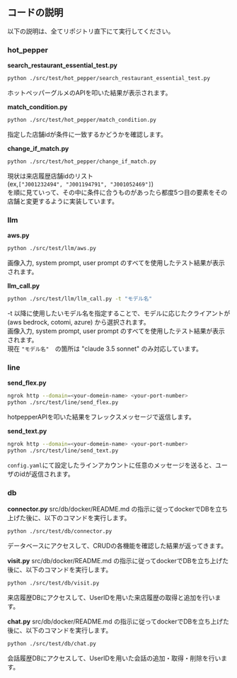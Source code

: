 ## コードの説明
以下の説明は、全てリポジトリ直下にて実行してください。

### hot_pepper
**search_restaurant_essential_test.py**
```bash
python ./src/test/hot_pepper/search_restaurant_essential_test.py
```
ホットペッパーグルメのAPIを叩いた結果が表示されます。

**match_condition.py**
```bash
python ./src/test/hot_pepper/match_condition.py
```
指定した店舗idが条件に一致するかどうかを確認します。

**change_if_match.py**
```bash
python ./src/test/hot_pepper/change_if_match.py
```
現状は来店履歴店舗idのリスト  
(ex,`["J001232494", "J001194791", "J001052469"]`)  
を順に見ていって、その中に条件に合うものがあったら都度5つ目の要素をその店舗と変更するように実装しています。

### llm
**aws.py**
```bash
python ./src/test/llm/aws.py
```
画像入力, system prompt, user prompt のすべてを使用したテスト結果が表示されます。

**llm_call.py**
```bash
python ./src/test/llm/llm_call.py -t "モデル名"
```
-t 以降に使用したいモデル名を指定することで、モデルに応じたクライアントが(aws bedrock, cotomi, azure) から選択されます。  
画像入力, system prompt, user prompt のすべてを使用したテスト結果が表示されます。  
現在 ```"モデル名"```　の箇所は "claude 3.5 sonnet" のみ対応しています。

### line
**send_flex.py**
```bash
ngrok http --domain=<your-domein-name> <your-port-number>
python ./src/test/line/send_flex.py
```
hotpepperAPIを叩いた結果をフレックスメッセージで返信します。

**send_text.py**
```bash
ngrok http --domain=<your-domein-name> <your-port-number>
python ./src/test/line/send_text.py
```
```config.yaml```にて設定したラインアカウントに任意のメッセージを送ると、ユーザのidが返信されます。


### db
**connector.py**
src/db/docker/README.md の指示に従ってdockerでDBを立ち上げた後に、以下のコマンドを実行します。
```bash
python ./src/test/db/connector.py
```
データベースにアクセスして、CRUDの各機能を確認した結果が返ってきます。

**visit.py**
src/db/docker/README.md の指示に従ってdockerでDBを立ち上げた後に、以下のコマンドを実行します。
```bash
python ./src/test/db/visit.py
```
来店履歴DBにアクセスして、UserIDを用いた来店履歴の取得と追加を行います。

**chat.py**
src/db/docker/README.md の指示に従ってdockerでDBを立ち上げた後に、以下のコマンドを実行します。
```bash
python ./src/test/db/chat.py
```
会話履歴DBにアクセスして、UserIDを用いた会話の追加・取得・削除を行います。

